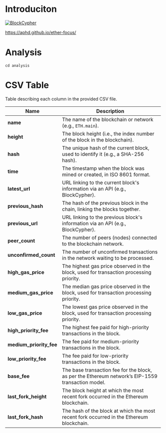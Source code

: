# Introduciton

[![BlockCypher](https://github.com/aphd/ether-focus/actions/workflows/block-schedule.yml/badge.svg)](https://github.com/aphd/ether-focus/actions/workflows/block-schedule.yml)

https://aphd.github.io/ether-focus/

# Analysis

```
cd analysis
```

# CSV Table
Table describing each column in the provided CSV file.

| **Name**              | **Description**                                                                                     |
|-----------------------|-----------------------------------------------------------------------------------------------------|
| **name**              | The name of the blockchain or network (e.g., `ETH.main`).                                            |
| **height**            | The block height (i.e., the index number of the block in the blockchain).                           |
| **hash**              | The unique hash of the current block, used to identify it (e.g., a SHA-256 hash).                   |
| **time**              | The timestamp when the block was mined or created, in ISO 8601 format.                             |
| **latest_url**        | URL linking to the current block's information via an API (e.g., BlockCypher).                     |
| **previous_hash**     | The hash of the previous block in the chain, linking the blocks together.                          |
| **previous_url**      | URL linking to the previous block's information via an API (e.g., BlockCypher).                    |
| **peer_count**        | The number of peers (nodes) connected to the blockchain network.                                    |
| **unconfirmed_count** | The number of unconfirmed transactions in the network waiting to be processed.                     |
| **high_gas_price**    | The highest gas price observed in the block, used for transaction processing priority.             |
| **medium_gas_price**  | The median gas price observed in the block, used for transaction processing priority.              |
| **low_gas_price**     | The lowest gas price observed in the block, used for transaction processing priority.              |
| **high_priority_fee** | The highest fee paid for high-priority transactions in the block.                                  |
| **medium_priority_fee** | The fee paid for medium-priority transactions in the block.                                      |
| **low_priority_fee**  | The fee paid for low-priority transactions in the block.                                           |
| **base_fee**          | The base transaction fee for the block, as per the Ethereum network’s EIP-1559 transaction model.   |
| **last_fork_height**  | The block height at which the most recent fork occurred in the Ethereum blockchain.                |
| **last_fork_hash**    | The hash of the block at which the most recent fork occurred in the Ethereum blockchain.           |
